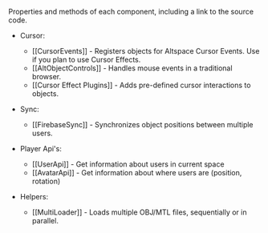 Properties and methods of each component, including a link to the source code.

* Cursor: 
    * [[CursorEvents]] - Registers objects for Altspace Cursor Events. Use if you plan to use Cursor Effects.
    * [[AltObjectControls]] - Handles mouse events in a traditional browser.
    * [[Cursor Effect Plugins]] - Adds pre-defined cursor interactions to objects.

* Sync: 
    * [[FirebaseSync]] - Synchronizes object positions between multiple users.

* Player Api's:
    * [[UserApi]] - Get information about users in current space
    * [[AvatarApi]] - Get information about where users are (position, rotation)

* Helpers:
    * [[MultiLoader]] - Loads multiple OBJ/MTL files, sequentially or in parallel.

